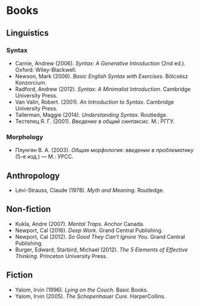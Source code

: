 # Books

## Linguistics

### Syntax
- Carnie, Andrew (2006). _Syntax: A Generative Introduction_ (2nd ed.). Oxford: Wiley-Blackwell.
- Newson, Mark (2006). _Basic English Syntax with Exercises_. Bölcsész Konzorcium. 
- Radford, Andrew (2012). _Syntax: A Minimalist Introduction_. Cambridge University Press.
- Van Valin, Robert. (2001). _An Introduction to Syntax_. Cambridge University Press.
- Tallerman, Maggie (2014). _Understanding Syntax_. Routledge.
- Тестелец Я. Г. (2001). _Введение в общий синтаксис_. М.: РГГУ.

### Morphology
- Плунгян В. А. (2003). _Общая морфология: введение в проблематику_ (5-е изд.) — М.: УРСС.

## Anthropology
- Lévi-Strauss, Claude (1978). _Myth and Meaning_. Routledge.

## Non-fiction
- Kukla, Andre (2007). _Mental Traps_. Anchor Canada.
- Newport, Cal (2016). _Deep Work_. Grand Central Publishing.
- Newport, Cal (2012). _So Good They Can't Ignore You_. Grand Central Publishing.
- Burger, Edward; Starbird, Michael (2012). _The 5 Elements of Effective Thinking_. Princeton University Press.

## Fiction
- Yalom, Irvin (1996). _Lying on the Couch_. Basic Books.
- Yalom, Irvin (2005). _The Schopenhauer Cure_. HarperCollins.

